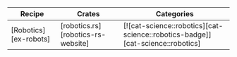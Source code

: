 | Recipe | Crates | Categories |
|---|---|---|
| [Robotics][ex-robots] | [robotics.rs][robotics-rs-website] | [![cat-science::robotics][cat-science::robotics-badge]][cat-science::robotics]  |
